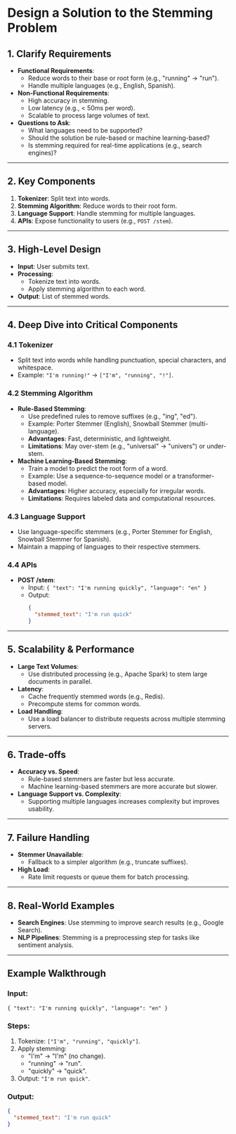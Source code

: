 # Design a Solution to the Stemming Problem

## **1. Clarify Requirements**
- **Functional Requirements**:
    - Reduce words to their base or root form (e.g., "running" → "run").
    - Handle multiple languages (e.g., English, Spanish).
- **Non-Functional Requirements**:
    - High accuracy in stemming.
    - Low latency (e.g., < 50ms per word).
    - Scalable to process large volumes of text.
- **Questions to Ask**:
    - What languages need to be supported?
    - Should the solution be rule-based or machine learning-based?
    - Is stemming required for real-time applications (e.g., search engines)?

---

## **2. Key Components**
1. **Tokenizer**: Split text into words.
2. **Stemming Algorithm**: Reduce words to their root form.
3. **Language Support**: Handle stemming for multiple languages.
4. **APIs**: Expose functionality to users (e.g., `POST /stem`).

---

## **3. High-Level Design**
- **Input**: User submits text.
- **Processing**:
    - Tokenize text into words.
    - Apply stemming algorithm to each word.
- **Output**: List of stemmed words.

---

## **4. Deep Dive into Critical Components**

### **4.1 Tokenizer**
- Split text into words while handling punctuation, special characters, and whitespace.
- Example: `"I'm running!"` → `["I'm", "running", "!"]`.

### **4.2 Stemming Algorithm**
- **Rule-Based Stemming**:
    - Use predefined rules to remove suffixes (e.g., "ing", "ed").
    - Example: Porter Stemmer (English), Snowball Stemmer (multi-language).
    - **Advantages**: Fast, deterministic, and lightweight.
    - **Limitations**: May over-stem (e.g., "universal" → "univers") or under-stem.
- **Machine Learning-Based Stemming**:
    - Train a model to predict the root form of a word.
    - Example: Use a sequence-to-sequence model or a transformer-based model.
    - **Advantages**: Higher accuracy, especially for irregular words.
    - **Limitations**: Requires labeled data and computational resources.

### **4.3 Language Support**
- Use language-specific stemmers (e.g., Porter Stemmer for English, Snowball Stemmer for Spanish).
- Maintain a mapping of languages to their respective stemmers.

### **4.4 APIs**
- **POST /stem**:
    - Input: `{ "text": "I'm running quickly", "language": "en" }`
    - Output:
      ```json
      {
        "stemmed_text": "I'm run quick"
      }
      ```

---

## **5. Scalability & Performance**
- **Large Text Volumes**:
    - Use distributed processing (e.g., Apache Spark) to stem large documents in parallel.
- **Latency**:
    - Cache frequently stemmed words (e.g., Redis).
    - Precompute stems for common words.
- **Load Handling**:
    - Use a load balancer to distribute requests across multiple stemming servers.

---

## **6. Trade-offs**
- **Accuracy vs. Speed**:
    - Rule-based stemmers are faster but less accurate.
    - Machine learning-based stemmers are more accurate but slower.
- **Language Support vs. Complexity**:
    - Supporting multiple languages increases complexity but improves usability.

---

## **7. Failure Handling**
- **Stemmer Unavailable**:
    - Fallback to a simpler algorithm (e.g., truncate suffixes).
- **High Load**:
    - Rate limit requests or queue them for batch processing.

---

## **8. Real-World Examples**
- **Search Engines**: Use stemming to improve search results (e.g., Google Search).
- **NLP Pipelines**: Stemming is a preprocessing step for tasks like sentiment analysis.

---

## **Example Walkthrough**
### Input:
`{ "text": "I'm running quickly", "language": "en" }`

### Steps:
1. Tokenize: `["I'm", "running", "quickly"]`.
2. Apply stemming:
    - "I'm" → "I'm" (no change).
    - "running" → "run".
    - "quickly" → "quick".
3. Output: `"I'm run quick"`.

### Output:
```json
{
  "stemmed_text": "I'm run quick"
}